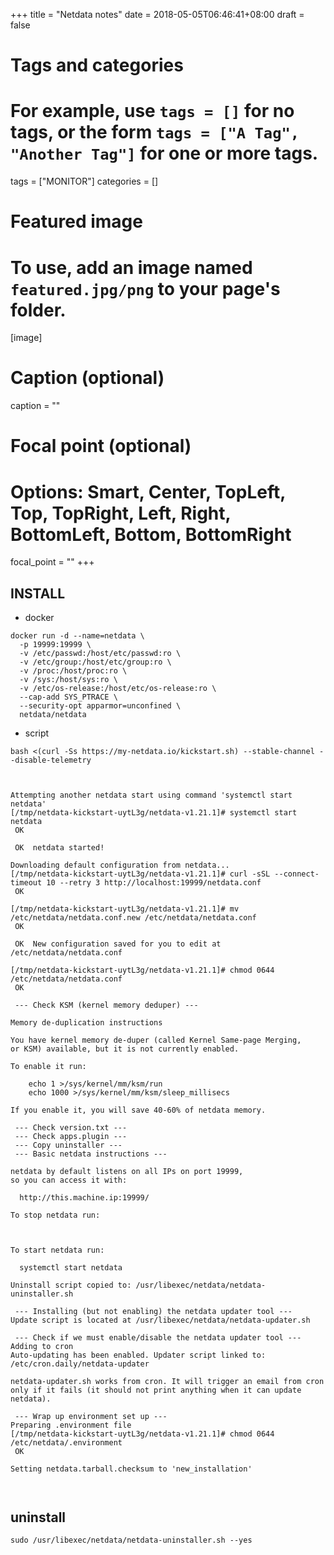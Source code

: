 +++
title = "Netdata notes"
date = 2018-05-05T06:46:41+08:00
draft = false

# Tags and categories
# For example, use `tags = []` for no tags, or the form `tags = ["A Tag", "Another Tag"]` for one or more tags.
tags = ["MONITOR"]
categories = []

# Featured image
# To use, add an image named `featured.jpg/png` to your page's folder. 
[image]
  # Caption (optional)
  caption = ""

  # Focal point (optional)
  # Options: Smart, Center, TopLeft, Top, TopRight, Left, Right, BottomLeft, Bottom, BottomRight
  focal_point = ""
+++

## INSTALL

- docker

```
docker run -d --name=netdata \
  -p 19999:19999 \
  -v /etc/passwd:/host/etc/passwd:ro \
  -v /etc/group:/host/etc/group:ro \
  -v /proc:/host/proc:ro \
  -v /sys:/host/sys:ro \
  -v /etc/os-release:/host/etc/os-release:ro \
  --cap-add SYS_PTRACE \
  --security-opt apparmor=unconfined \
  netdata/netdata
```


- script

```
bash <(curl -Ss https://my-netdata.io/kickstart.sh) --stable-channel --disable-telemetry



Attempting another netdata start using command 'systemctl start netdata'
[/tmp/netdata-kickstart-uytL3g/netdata-v1.21.1]# systemctl start netdata
 OK

 OK  netdata started!

Downloading default configuration from netdata...
[/tmp/netdata-kickstart-uytL3g/netdata-v1.21.1]# curl -sSL --connect-timeout 10 --retry 3 http://localhost:19999/netdata.conf
 OK

[/tmp/netdata-kickstart-uytL3g/netdata-v1.21.1]# mv /etc/netdata/netdata.conf.new /etc/netdata/netdata.conf
 OK

 OK  New configuration saved for you to edit at /etc/netdata/netdata.conf

[/tmp/netdata-kickstart-uytL3g/netdata-v1.21.1]# chmod 0644 /etc/netdata/netdata.conf
 OK

 --- Check KSM (kernel memory deduper) ---

Memory de-duplication instructions

You have kernel memory de-duper (called Kernel Same-page Merging,
or KSM) available, but it is not currently enabled.

To enable it run:

    echo 1 >/sys/kernel/mm/ksm/run
    echo 1000 >/sys/kernel/mm/ksm/sleep_millisecs

If you enable it, you will save 40-60% of netdata memory.

 --- Check version.txt ---
 --- Check apps.plugin ---
 --- Copy uninstaller ---
 --- Basic netdata instructions ---

netdata by default listens on all IPs on port 19999,
so you can access it with:

  http://this.machine.ip:19999/

To stop netdata run:



To start netdata run:

  systemctl start netdata

Uninstall script copied to: /usr/libexec/netdata/netdata-uninstaller.sh

 --- Installing (but not enabling) the netdata updater tool ---
Update script is located at /usr/libexec/netdata/netdata-updater.sh

 --- Check if we must enable/disable the netdata updater tool ---
Adding to cron
Auto-updating has been enabled. Updater script linked to: /etc/cron.daily/netdata-updater

netdata-updater.sh works from cron. It will trigger an email from cron
only if it fails (it should not print anything when it can update netdata).

 --- Wrap up environment set up ---
Preparing .environment file
[/tmp/netdata-kickstart-uytL3g/netdata-v1.21.1]# chmod 0644 /etc/netdata/.environment
 OK

Setting netdata.tarball.checksum to 'new_installation'



```


##  uninstall


```
sudo /usr/libexec/netdata/netdata-uninstaller.sh --yes
```
